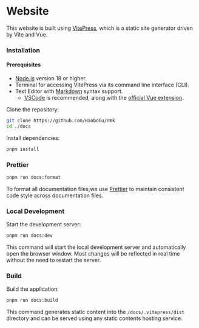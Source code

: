 # Website

This website is built using [VitePress](https://vitepress.dev/), which is a static site generator driven by Vite and Vue.

### Installation

#### Prerequisites

- [Node.js](https://nodejs.org/) version 18 or higher.
- Terminal for accessing VitePress via its command line interface (CLI).
- Text Editor with [Markdown](https://en.wikipedia.org/wiki/Markdown) syntax support.
  - [VSCode](https://code.visualstudio.com/) is recommended, along with the [official Vue extension](https://marketplace.visualstudio.com/items?itemName=Vue.volar).

Clone the repository:

```bash
git clone https://github.com/HaoboGu/rmk
cd ./docs
```

Install dependencies:

```sh [pnpm]
pnpm install
```

### Prettier

```sh [pnpm]
pnpm run docs:format
```

To format all documentation files,we use [Prettier](https://prettier.io/) to maintain consistent code style across documentation files.

### Local Development

Start the development server:

```sh [pnpm]
pnpm run docs:dev
```

This command will start the local development server and automatically open the browser window. Most changes will be reflected in real time without the need to restart the server.

### Build

Build the application:

```sh [pnpm]
pnpm run docs:build
```

This command generates static content into the `/docs/.vitepress/dist` directory and can be served using any static contents hosting service.
